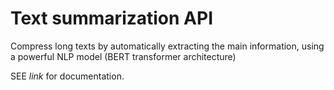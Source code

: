 # Text summarization API

Compress long texts by automatically extracting the main information, using a powerful NLP model (BERT transformer architecture)


SEE *link* for documentation.